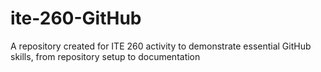 # ite-260-GitHub
A repository created for ITE 260 activity to demonstrate essential GitHub skills, from repository setup to documentation
